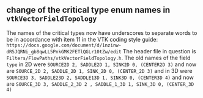 ##  change of the critical type enum names in `vtkVectorFieldTopology`

The names of the critical types now have underscores to separate words to be in accordance with item 11 in the VTK coding style guide: `https://docs.google.com/document/d/1nzinw-dR5JQRNi_gb8qwLL5PnkGMK2FETlQGLr10tZw/edit`
The header file in question is `Filters/FlowPaths/vtkVectorFieldTopology.h`.
The old names of the field `type` in 2D were
`SOURCE2D 2, SADDLE2D 1, SINK2D 0, (CENTER2D 3)`
and now are
`SOURCE_2D 2, SADDLE_2D 1, SINK_2D 0, (CENTER_2D 3)`
and in 3D were
`SOURCE3D 3, SADDLE23D 2, SADDLE13D 1, SINK3D 0, (CENTER3D 4)`
and now are
`SOURCE_3D 3, SADDLE_2_3D 2 , SADDLE_1_3D 1, SINK_3D 0, (CENTER_3D 4)`
